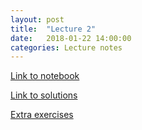 ```yaml
---
layout: post
title:  "Lecture 2"
date:   2018-01-22 14:00:00
categories: Lecture notes
---
```


[Link to notebook](https://notebooks.azure.com/nbarral/libraries/nm1-2)

[Link to solutions](https://notebooks.azure.com/nbarral/libraries/nm1-2s)

[Extra exercises](https://notebooks.azure.com/nbarral/libraries/nm1-2e)
